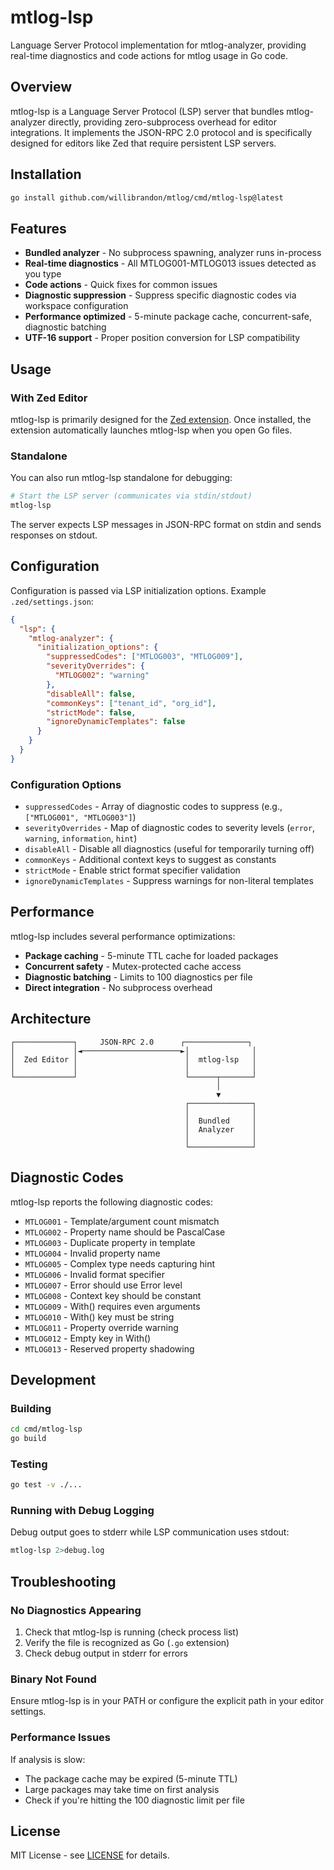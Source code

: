 # mtlog-lsp

Language Server Protocol implementation for mtlog-analyzer, providing real-time diagnostics and code actions for mtlog usage in Go code.

## Overview

mtlog-lsp is a Language Server Protocol (LSP) server that bundles mtlog-analyzer directly, providing zero-subprocess overhead for editor integrations. It implements the JSON-RPC 2.0 protocol and is specifically designed for editors like Zed that require persistent LSP servers.

## Installation

```bash
go install github.com/willibrandon/mtlog/cmd/mtlog-lsp@latest
```

## Features

- **Bundled analyzer** - No subprocess spawning, analyzer runs in-process
- **Real-time diagnostics** - All MTLOG001-MTLOG013 issues detected as you type
- **Code actions** - Quick fixes for common issues
- **Diagnostic suppression** - Suppress specific diagnostic codes via workspace configuration
- **Performance optimized** - 5-minute package cache, concurrent-safe, diagnostic batching
- **UTF-16 support** - Proper position conversion for LSP compatibility

## Usage

### With Zed Editor

mtlog-lsp is primarily designed for the [Zed extension](../../zed-extension/mtlog/README.md). Once installed, the extension automatically launches mtlog-lsp when you open Go files.

### Standalone

You can also run mtlog-lsp standalone for debugging:

```bash
# Start the LSP server (communicates via stdin/stdout)
mtlog-lsp
```

The server expects LSP messages in JSON-RPC format on stdin and sends responses on stdout.

## Configuration

Configuration is passed via LSP initialization options. Example `.zed/settings.json`:

```json
{
  "lsp": {
    "mtlog-analyzer": {
      "initialization_options": {
        "suppressedCodes": ["MTLOG003", "MTLOG009"],
        "severityOverrides": {
          "MTLOG002": "warning"
        },
        "disableAll": false,
        "commonKeys": ["tenant_id", "org_id"],
        "strictMode": false,
        "ignoreDynamicTemplates": false
      }
    }
  }
}
```

### Configuration Options

- `suppressedCodes` - Array of diagnostic codes to suppress (e.g., `["MTLOG001", "MTLOG003"]`)
- `severityOverrides` - Map of diagnostic codes to severity levels (`error`, `warning`, `information`, `hint`)
- `disableAll` - Disable all diagnostics (useful for temporarily turning off)
- `commonKeys` - Additional context keys to suggest as constants
- `strictMode` - Enable strict format specifier validation
- `ignoreDynamicTemplates` - Suppress warnings for non-literal templates

## Performance

mtlog-lsp includes several performance optimizations:

- **Package caching** - 5-minute TTL cache for loaded packages
- **Concurrent safety** - Mutex-protected cache access
- **Diagnostic batching** - Limits to 100 diagnostics per file
- **Direct integration** - No subprocess overhead

## Architecture

```
┌─────────────┐     JSON-RPC 2.0      ┌──────────────┐
│             │◄──────────────────────►│              │
│  Zed Editor │                        │  mtlog-lsp   │
│             │                        │              │
└─────────────┘                        └──────┬───────┘
                                              │
                                              ▼
                                       ┌──────────────┐
                                       │              │
                                       │  Bundled     │
                                       │  Analyzer    │
                                       │              │
                                       └──────────────┘
```

## Diagnostic Codes

mtlog-lsp reports the following diagnostic codes:

- `MTLOG001` - Template/argument count mismatch
- `MTLOG002` - Property name should be PascalCase
- `MTLOG003` - Duplicate property in template
- `MTLOG004` - Invalid property name
- `MTLOG005` - Complex type needs capturing hint
- `MTLOG006` - Invalid format specifier
- `MTLOG007` - Error should use Error level
- `MTLOG008` - Context key should be constant
- `MTLOG009` - With() requires even arguments
- `MTLOG010` - With() key must be string
- `MTLOG011` - Property override warning
- `MTLOG012` - Empty key in With()
- `MTLOG013` - Reserved property shadowing

## Development

### Building

```bash
cd cmd/mtlog-lsp
go build
```

### Testing

```bash
go test -v ./...
```

### Running with Debug Logging

Debug output goes to stderr while LSP communication uses stdout:

```bash
mtlog-lsp 2>debug.log
```

## Troubleshooting

### No Diagnostics Appearing

1. Check that mtlog-lsp is running (check process list)
2. Verify the file is recognized as Go (`.go` extension)
3. Check debug output in stderr for errors

### Binary Not Found

Ensure mtlog-lsp is in your PATH or configure the explicit path in your editor settings.

### Performance Issues

If analysis is slow:
- The package cache may be expired (5-minute TTL)
- Large packages may take time on first analysis
- Check if you're hitting the 100 diagnostic limit per file

## License

MIT License - see [LICENSE](../../LICENSE) for details.